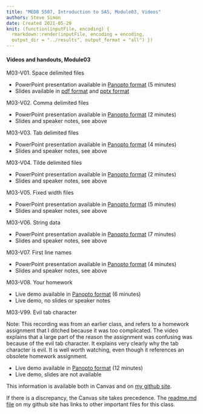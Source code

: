 ```yaml
---
title: "MEDB 5507, Introduction to SAS, Module03, Videos"
authors: Steve Simon
date: Created 2021-05-29
knit: (function(inputFile, encoding) {
  rmarkdown::render(inputFile, encoding = encoding,
  output_dir = "../results", output_format = "all") }) 
---
```


#### Videos and handouts, Module03

M03-V01. Space delimited files
+ PowerPoint presentation available in [Panopto format][m03v01] (5 minutes)
+ Slides available in [pdf format][git1] and [pptx format][git2]

M03-V02. Comma delimited files

+ PowerPoint presentation available in [Panopto format][m03v02] (2 minutes)
+ Slides and speaker notes, see above

M03-V03. Tab delimited files

+ PowerPoint presentation available in [Panopto format][m03v03] (4 minutes)
+ Slides and speaker notes, see above

M03-V04. Tilde delimited files

+ PowerPoint presentation available in [Panopto format][m03v04] (2 minutes)
+ Slides and speaker notes, see above

M03-V05. Fixed width files

+ PowerPoint presentation available in [Panopto format][m03v05] (5 minutes)
+ Slides and speaker notes, see above

M03-V06. String data

+ PowerPoint presentation available in [Panopto format][m03v06] (7 minutes)
+ Slides and speaker notes, see above

M03-V07. First line names

+ PowerPoint presentation available in [Panopto format][m03v07] (4 minutes)
+ Slides and speaker notes, see above

M03-V08. Your homework

+ Live demo available in [Panopto format][m03v08] (6 minutes)
+ Live demo, no slides or speaker notes

M03-V99. Evil tab character

Note: This recording was from an earlier class, and refers to a homework assignment that I ditched because it was too complicated. The video explains that a large part of the reason the assignment was confusing was because of the evil tab character. It explains very clearly why the tab character is evil. It is well worth watching, even though it references an obsolete homework assignment.

+ Live demo available in [Panopto format][m03V99] (12 minutes)
+ Live demo, slides are not available

<!---my git--->
This information is available both in Canvas and on [my github site][thisf].

If there is a discrepancy, the Canvas site takes precedence. The [readme.md file][mygit] on my github site has links to other important files for this class.

[thisf]: https://github.com/pmean/introduction-to-sas/blob/master/modules/5507-03-videos.md
[mygit]: https://github.com/pmean/introduction-to-sas/blob/master/README.md
<!---my git--->

[git1]: https://github.com/pmean/introduction-to-SAS/blob/master/results/5507-03-simon-slides-and-speaker-notes.pdf
[git2]: https://github.com/pmean/introduction-to-SAS/blob/master/results/5507-03-simon-slides-and-speaker-notes.pptx

[m03v01]: https://umsystem.hosted.panopto.com/Panopto/Pages/Viewer.aspx?id=f257dafa-1f47-40a4-a16a-ad5601435c74
[m03v02]: https://umsystem.hosted.panopto.com/Panopto/Pages/Viewer.aspx?id=6099f2b8-848f-4140-b185-ad560145001b
[m03v03]: https://umsystem.hosted.panopto.com/Panopto/Pages/Viewer.aspx?id=b95a5be9-e282-41e0-aacc-ad5601461018
[m03v04]: https://umsystem.hosted.panopto.com/Panopto/Pages/Viewer.aspx?id=47317047-c929-4377-a0ba-ad560147984f
[m03v05]: https://umsystem.hosted.panopto.com/Panopto/Pages/Viewer.aspx?id=8081cdf5-d018-4fca-bd6a-ad5601484ad7
[m03v06]: https://umsystem.hosted.panopto.com/Panopto/Pages/Viewer.aspx?id=dc031106-04cd-4ad3-a856-ad560149e53a
[m03v07]: https://umsystem.hosted.panopto.com/Panopto/Pages/Viewer.aspx?id=35ec8b62-2396-43d3-804c-ad56014c04ee
[m03v08]: https://umsystem.hosted.panopto.com/Panopto/Pages/Viewer.aspx?id=c5df8783-9221-4ff1-8b57-ad56015faa80

[m03v99]: https://umsystem.hosted.panopto.com/Panopto/Pages/Viewer.aspx?id=0ce9339f-f3c9-4bb3-908e-aa790131a2a9
